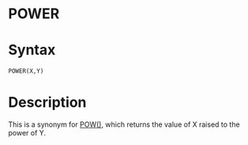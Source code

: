 # POWER

#

# Syntax

```
POWER(X,Y)
```

#

# Description

This is a synonym for [POW()](pow.md), which returns the value of X raised to the power of Y.